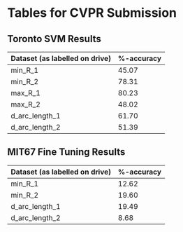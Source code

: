 # Tables for CVPR Submission

## Toronto SVM Results

| Dataset (as labelled on drive) | %-accuracy |
| -------------- | ----- |
| min_R_1        | 45.07 |
| min_R_2        | 78.31 |
| max_R_1        | 80.23 |
| max_R_2        | 48.02 |
| d_arc_length_1 | 61.70 |
| d_arc_length_2 | 51.39 |


## MIT67 Fine Tuning Results

| Dataset (as labelled on drive) | %-accuracy |
| -------------- | ----- |
| min_R_1        | 12.62 |
| min_R_2        | 19.60 |
| d_arc_length_1 | 19.49 |
| d_arc_length_2 |  8.68 |
